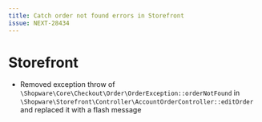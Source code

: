 ```yaml
---
title: Catch order not found errors in Storefront
issue: NEXT-28434
---
```

# Storefront
* Removed exception throw of `\Shopware\Core\Checkout\Order\OrderException::orderNotFound` in `\Shopware\Storefront\Controller\AccountOrderController::editOrder` and replaced it with a flash message
